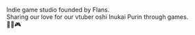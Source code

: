 Indie game studio founded by Flans.  
Sharing our love for our vtuber oshi Inukai Purin through games.  
🍮🐾🎮  
